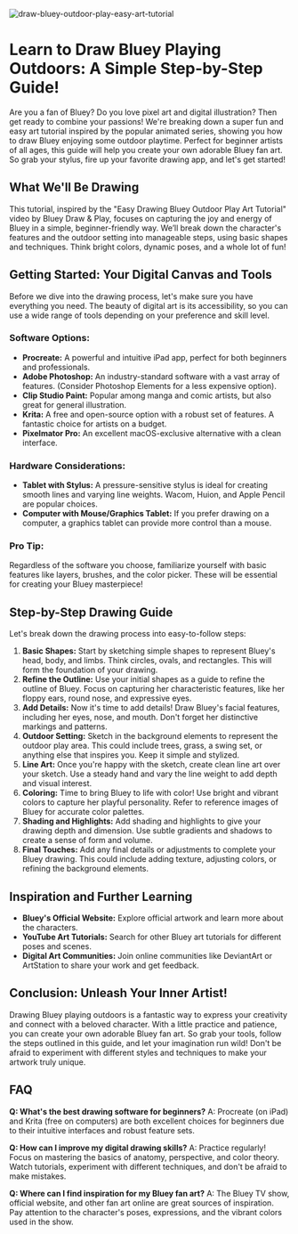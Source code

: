 ![draw-bluey-outdoor-play-easy-art-tutorial](https://images.pexels.com/photos/32764753/pexels-photo-32764753.jpeg?auto=compress&cs=tinysrgb&fit=crop&h=627&w=1200)

# Learn to Draw Bluey Playing Outdoors: A Simple Step-by-Step Guide!

Are you a fan of Bluey? Do you love pixel art and digital illustration? Then get ready to combine your passions! We're breaking down a super fun and easy art tutorial inspired by the popular animated series, showing you how to draw Bluey enjoying some outdoor playtime. Perfect for beginner artists of all ages, this guide will help you create your own adorable Bluey fan art. So grab your stylus, fire up your favorite drawing app, and let's get started!

## What We'll Be Drawing

This tutorial, inspired by the "Easy Drawing Bluey Outdoor Play Art Tutorial" video by Bluey Draw & Play, focuses on capturing the joy and energy of Bluey in a simple, beginner-friendly way. We’ll break down the character's features and the outdoor setting into manageable steps, using basic shapes and techniques. Think bright colors, dynamic poses, and a whole lot of fun!

## Getting Started: Your Digital Canvas and Tools

Before we dive into the drawing process, let's make sure you have everything you need. The beauty of digital art is its accessibility, so you can use a wide range of tools depending on your preference and skill level.

### Software Options:

*   **Procreate:** A powerful and intuitive iPad app, perfect for both beginners and professionals.
*   **Adobe Photoshop:** An industry-standard software with a vast array of features. (Consider Photoshop Elements for a less expensive option).
*   **Clip Studio Paint:** Popular among manga and comic artists, but also great for general illustration.
*   **Krita:** A free and open-source option with a robust set of features. A fantastic choice for artists on a budget.
*   **Pixelmator Pro:** An excellent macOS-exclusive alternative with a clean interface.

### Hardware Considerations:

*   **Tablet with Stylus:** A pressure-sensitive stylus is ideal for creating smooth lines and varying line weights. Wacom, Huion, and Apple Pencil are popular choices.
*   **Computer with Mouse/Graphics Tablet:** If you prefer drawing on a computer, a graphics tablet can provide more control than a mouse.

### Pro Tip:

Regardless of the software you choose, familiarize yourself with basic features like layers, brushes, and the color picker. These will be essential for creating your Bluey masterpiece!

## Step-by-Step Drawing Guide

Let's break down the drawing process into easy-to-follow steps:

1.  **Basic Shapes:** Start by sketching simple shapes to represent Bluey's head, body, and limbs. Think circles, ovals, and rectangles. This will form the foundation of your drawing.
2.  **Refine the Outline:** Use your initial shapes as a guide to refine the outline of Bluey. Focus on capturing her characteristic features, like her floppy ears, round nose, and expressive eyes.
3.  **Add Details:** Now it's time to add details! Draw Bluey's facial features, including her eyes, nose, and mouth. Don't forget her distinctive markings and patterns.
4.  **Outdoor Setting:** Sketch in the background elements to represent the outdoor play area. This could include trees, grass, a swing set, or anything else that inspires you. Keep it simple and stylized.
5.  **Line Art:** Once you're happy with the sketch, create clean line art over your sketch. Use a steady hand and vary the line weight to add depth and visual interest.
6.  **Coloring:** Time to bring Bluey to life with color! Use bright and vibrant colors to capture her playful personality. Refer to reference images of Bluey for accurate color palettes.
7.  **Shading and Highlights:** Add shading and highlights to give your drawing depth and dimension. Use subtle gradients and shadows to create a sense of form and volume.
8.  **Final Touches:** Add any final details or adjustments to complete your Bluey drawing. This could include adding texture, adjusting colors, or refining the background elements.

## Inspiration and Further Learning

*   **Bluey's Official Website:** Explore official artwork and learn more about the characters.
*   **YouTube Art Tutorials:** Search for other Bluey art tutorials for different poses and scenes.
*   **Digital Art Communities:** Join online communities like DeviantArt or ArtStation to share your work and get feedback.

## Conclusion: Unleash Your Inner Artist!

Drawing Bluey playing outdoors is a fantastic way to express your creativity and connect with a beloved character. With a little practice and patience, you can create your own adorable Bluey fan art. So grab your tools, follow the steps outlined in this guide, and let your imagination run wild! Don't be afraid to experiment with different styles and techniques to make your artwork truly unique.

## FAQ

**Q: What's the best drawing software for beginners?**
A: Procreate (on iPad) and Krita (free on computers) are both excellent choices for beginners due to their intuitive interfaces and robust feature sets.

**Q: How can I improve my digital drawing skills?**
A: Practice regularly! Focus on mastering the basics of anatomy, perspective, and color theory. Watch tutorials, experiment with different techniques, and don't be afraid to make mistakes.

**Q: Where can I find inspiration for my Bluey fan art?**
A: The Bluey TV show, official website, and other fan art online are great sources of inspiration. Pay attention to the character's poses, expressions, and the vibrant colors used in the show.